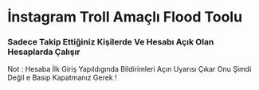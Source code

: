 <h1>İnstagram Troll Amaçlı Flood Toolu</h1>

<h3>Sadece Takip Ettiğiniz Kişilerde Ve Hesabı Açık Olan Hesaplarda Çalışır</h3>

<p>Not : Hesaba İlk Giriş Yapıldıgında Bildirimleri Açın Uyarısı Çıkar Onu Şimdi Değil e Basıp Kapatmanız Gerek !</p>
